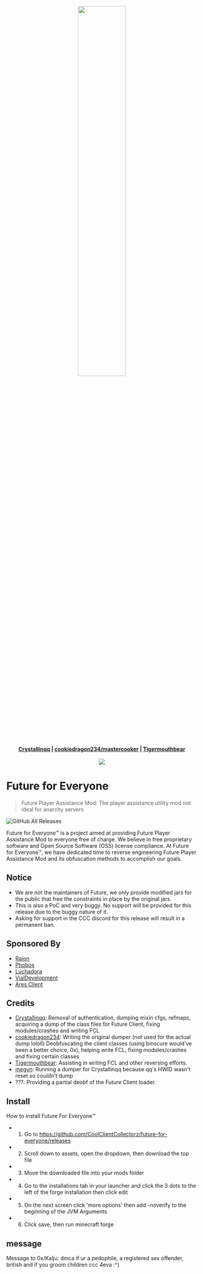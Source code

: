 <p align="center">
 <img src ="https://avatars3.githubusercontent.com/u/64219326" width="50%" height="50%"/>
 <br>
 <b>
  <a href="https://github.com/Crystallinqq">Crystallinqq</a> |
  <a href="https://github.com/x4e">cookiedragon234/mastercooker</a> |
  <a href="https://github.com/Tigermouthbear">Tigermouthbear</a>
 </b>
 <br><br>
 <a href="https://discord.gg/suCY7Dg"><img src="https://discordapp.com/api/guilds/699035590179553341/widget.png?style=banner3"/></a>
</p>

# Future for Everyone

> Future Player Assistance Mod: The player assistance utility mod not ideal for anarchy servers

![GitHub All Releases](https://img.shields.io/github/downloads/coolclientcollectorz/future-for-everyone/total)

Future for Everyone™ is a project aimed at providing Future Player Assistance Mod to everyone free of charge. We believe in free proprietary
software and Open Source Software (OSS) license compliance. At Future for Everyone™, we have dedicated time to reverse engineering Future
Player Assistance Mod and its obfuscation methods to accomplish our goals.

## Notice

- We are not the maintainers of Future, we only provide modified jars for the public that free the constraints in place by the original jars.
- This is also a PoC and very buggy. No support will be provided for this release due to the buggy nature of it.
- Asking for support in the CCC discord for this release will result in a permanent ban.

## Sponsored By

 - [Raion](https://raionclient.com/)
 - [Phobos](https://discord.gg/A5hS9DQ)
 - [Luchadora](https://github.com/cookiedragon234/Luchadora)
 - [VialDevelopment](https://github.com/vialdevelopment)
 - [Ares Client](https://aresclient.org/)

 ## Credits
 
 - [Crystallinqq](https://github.com/Crystallinqq): Removal of authentication, dumping mixin cfgs, refmaps, acquiring a dump of the class files for Future Client, fixing modules/crashes and writing FCL
 - [cookiedragon234](https://github.com/cookiedragon234): Writing the original dumper (not used for the actual dump lololl) Deobfuscating the client classes (using binscure would've been a better choice, 0x), helping write FCL, fixing modules/crashes and fixing certain classes
 - [Tigermouthbear](https://github.com/Tigermouthbear): Assisting in writing FCL and other reversing efforts.
 - [megyn](https://github.com/megyn-on-top): Running a dumper for Crystallinqq because qq's HWID wasn't reset so couldn't dump
 - ???: Providing a partial deobf of the Future Client loader.
 ## Install
 How to install Future For Everyone™
- 1. Go to https://github.com/CoolClientCollectorz/future-for-everyone/releases
- 2. Scroll down to assets, open the dropdown, then download the top file
- 3. Move the downloaded file into your mods folder
- 4. Go to the installations tab in your launcher and click the 3 dots to the left of the forge installation then click edit
- 5. On the next screen click 'more options' then add -noverify to the beginning of the JVM Arguments
- 6. Click save, then run minecraft forge
 ## message
Message to 0x/Kalju: dmca if ur a pedophile, a registered sex offender, british and if you groom children
ccc 4eva :^)
